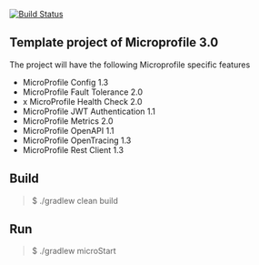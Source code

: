 [![Build Status](https://travis-ci.com/hei1233212000/gradle-microprofile-template.svg?branch=master)](https://travis-ci.com/hei1233212000/gradle-microprofile-template)

## Template project of Microprofile 3.0
The project will have the following Microprofile specific features
- MicroProfile Config 1.3
- MicroProfile Fault Tolerance 2.0
- x MicroProfile Health Check 2.0
- MicroProfile JWT Authentication 1.1
- MicroProfile Metrics 2.0
- MicroProfile OpenAPI 1.1
- MicroProfile OpenTracing 1.3
- MicroProfile Rest Client 1.3

## Build
>$ ./gradlew clean build

## Run
>$ ./gradlew microStart
